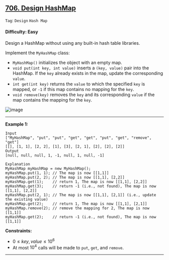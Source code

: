 ## [706. Design HashMap](https://leetcode.com/problems/design-hashmap)

```Tag```: ```Design``` ```Hash Map```

#### Difficulty: Easy

Design a HashMap without using any built-in hash table libraries.

Implement the ```MyHashMap``` class:

- ```MyHashMap()``` initializes the object with an empty map.
- ```void put(int key, int value)``` inserts a ```(key, value)``` pair into the HashMap. If the ```key``` already exists in the map, update the corresponding ```value```.
- ```int get(int key)``` returns the ```value``` to which the specified ```key``` is mapped, or ```-1``` if this map contains no mapping for the ```key```.
- ```void remove(key)``` removes the ```key``` and its corresponding ```value``` if the map contains the mapping for the ```key```.

![image](https://github.com/quananhle/Python/assets/35042430/db3e5619-a684-42ca-bd3f-d95c9b860018)

---

__Example 1:__
```
Input
["MyHashMap", "put", "put", "get", "get", "put", "get", "remove", "get"]
[[], [1, 1], [2, 2], [1], [3], [2, 1], [2], [2], [2]]
Output
[null, null, null, 1, -1, null, 1, null, -1]

Explanation
MyHashMap myHashMap = new MyHashMap();
myHashMap.put(1, 1); // The map is now [[1,1]]
myHashMap.put(2, 2); // The map is now [[1,1], [2,2]]
myHashMap.get(1);    // return 1, The map is now [[1,1], [2,2]]
myHashMap.get(3);    // return -1 (i.e., not found), The map is now [[1,1], [2,2]]
myHashMap.put(2, 1); // The map is now [[1,1], [2,1]] (i.e., update the existing value)
myHashMap.get(2);    // return 1, The map is now [[1,1], [2,1]]
myHashMap.remove(2); // remove the mapping for 2, The map is now [[1,1]]
myHashMap.get(2);    // return -1 (i.e., not found), The map is now [[1,1]]
```

__Constraints:__

- $0 \le key, value \le 10^6$
- At most $10^4$ calls will be made to ```put```, ```get```, and ```remove```.

---
